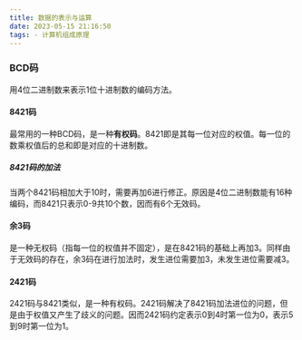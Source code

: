 ```yaml
---
title: 数据的表示与运算
date: 2023-05-15 21:16:50
tags: - 计算机组成原理
---
```

### BCD码
用4位二进制数来表示1位十进制数的编码方法。

#### 8421码
最常用的一种BCD码，是一种**有权码**。8421即是其每一位对应的权值。每一位的数乘权值后的总和即是对应的十进制数。

##### 8421码的加法
当两个8421码相加大于10时，需要再加6进行修正。原因是4位二进制数能有16种编码，而8421只表示0-9共10个数，因而有6个无效码。

#### 余3码
是一种无权码（指每一位的权值并不固定），是在8421码的基础上再加3。同样由于无效码的存在，余3码在进行加法时，发生进位需要加3，未发生进位需要减3。

#### 2421码
2421码与8421类似，是一种有权码。2421码解决了8421码加法进位的问题，但是由于权值又产生了歧义的问题。因而2421码约定表示0到4时第一位为0，表示5到9时第一位为1。
